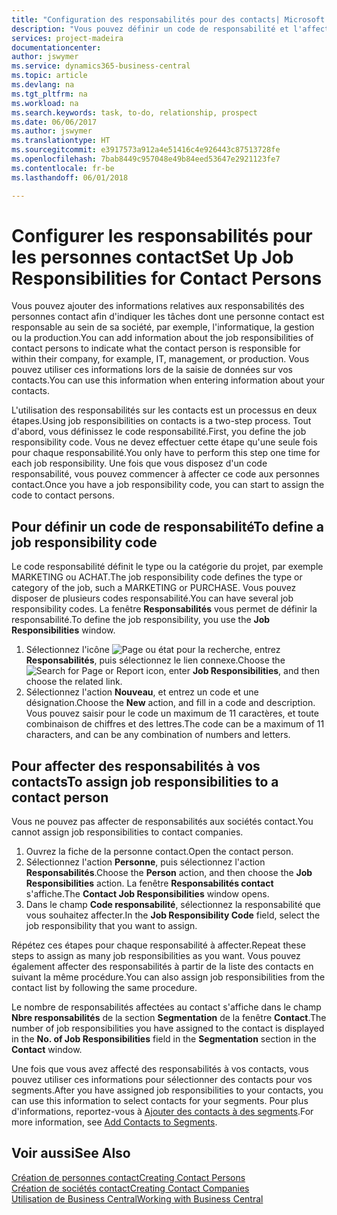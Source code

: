 ```yaml
---
title: "Configuration des responsabilités pour des contacts| Microsoft Docs"
description: "Vous pouvez définir un code de responsabilité et l'affecter à un contact pour indiquer les tâches dont votre contact est en charge dans sa société, par exemple, l'informatique ou la production."
services: project-madeira
documentationcenter: 
author: jswymer
ms.service: dynamics365-business-central
ms.topic: article
ms.devlang: na
ms.tgt_pltfrm: na
ms.workload: na
ms.search.keywords: task, to-do, relationship, prospect
ms.date: 06/06/2017
ms.author: jswymer
ms.translationtype: HT
ms.sourcegitcommit: e3917573a912a4e51416c4e926443c87513728fe
ms.openlocfilehash: 7bab8449c957048e49b84eed53647e2921123fe7
ms.contentlocale: fr-be
ms.lasthandoff: 06/01/2018

---
```

# <a name="set-up-job-responsibilities-for-contact-persons"></a><span data-ttu-id="d30da-103">Configurer les responsabilités pour les personnes contact</span><span class="sxs-lookup"><span data-stu-id="d30da-103">Set Up Job Responsibilities for Contact Persons</span></span>
<span data-ttu-id="d30da-104">Vous pouvez ajouter des informations relatives aux responsabilités des personnes contact afin d'indiquer les tâches dont une personne contact est responsable au sein de sa société, par exemple, l'informatique, la gestion ou la production.</span><span class="sxs-lookup"><span data-stu-id="d30da-104">You can add information about the job responsibilities of contact persons to indicate what the contact person is responsible for within their company, for example, IT, management, or production.</span></span> <span data-ttu-id="d30da-105">Vous pouvez utiliser ces informations lors de la saisie de données sur vos contacts.</span><span class="sxs-lookup"><span data-stu-id="d30da-105">You can use this information when entering information about your contacts.</span></span>

<span data-ttu-id="d30da-106">L'utilisation des responsabilités sur les contacts est un processus en deux étapes.</span><span class="sxs-lookup"><span data-stu-id="d30da-106">Using job responsibilities on contacts is a two-step process.</span></span> <span data-ttu-id="d30da-107">Tout d'abord, vous définissez le code responsabilité.</span><span class="sxs-lookup"><span data-stu-id="d30da-107">First, you define the job responsibility code.</span></span> <span data-ttu-id="d30da-108">Vous ne devez effectuer cette étape qu'une seule fois pour chaque responsabilité.</span><span class="sxs-lookup"><span data-stu-id="d30da-108">You only have to perform this step one time for each job responsibility.</span></span> <span data-ttu-id="d30da-109">Une fois que vous disposez d'un code responsabilité, vous pouvez commencer à affecter ce code aux personnes contact.</span><span class="sxs-lookup"><span data-stu-id="d30da-109">Once you have a job responsibility code, you can start to assign the code to contact persons.</span></span>

## <a name="to-define-a-job-responsibility-code"></a><span data-ttu-id="d30da-110">Pour définir un code de responsabilité</span><span class="sxs-lookup"><span data-stu-id="d30da-110">To define a job responsibility code</span></span>
<span data-ttu-id="d30da-111">Le code responsabilité définit le type ou la catégorie du projet, par exemple MARKETING ou ACHAT.</span><span class="sxs-lookup"><span data-stu-id="d30da-111">The job responsibility code defines the type or category of the job, such a MARKETING or PURCHASE.</span></span> <span data-ttu-id="d30da-112">Vous pouvez disposer de plusieurs codes responsabilité.</span><span class="sxs-lookup"><span data-stu-id="d30da-112">You can have several job responsibility codes.</span></span> <span data-ttu-id="d30da-113">La fenêtre **Responsabilités** vous permet de définir la responsabilité.</span><span class="sxs-lookup"><span data-stu-id="d30da-113">To define the job responsibility, you use the **Job Responsibilities** window.</span></span>

1. <span data-ttu-id="d30da-114">Sélectionnez l'icône ![Page ou état pour la recherche](media/ui-search/search_small.png "Page ou état pour la recherche"), entrez **Responsabilités**, puis sélectionnez le lien connexe.</span><span class="sxs-lookup"><span data-stu-id="d30da-114">Choose the ![Search for Page or Report](media/ui-search/search_small.png "Search for Page or Report icon") icon, enter **Job Responsibilities**, and then choose the related link.</span></span>
2. <span data-ttu-id="d30da-115">Sélectionnez l'action **Nouveau**, et entrez un code et une désignation.</span><span class="sxs-lookup"><span data-stu-id="d30da-115">Choose the **New** action, and fill in a code and description.</span></span> <span data-ttu-id="d30da-116">Vous pouvez saisir pour le code un maximum de 11 caractères, et toute combinaison de chiffres et des lettres.</span><span class="sxs-lookup"><span data-stu-id="d30da-116">The code can be a maximum of 11 characters, and can be any combination of numbers and letters.</span></span>

## <a name="to-assign-job-responsibilities-to-a-contact-person"></a><span data-ttu-id="d30da-117">Pour affecter des responsabilités à vos contacts</span><span class="sxs-lookup"><span data-stu-id="d30da-117">To assign job responsibilities to a contact person</span></span>
<span data-ttu-id="d30da-118">Vous ne pouvez pas affecter de responsabilités aux sociétés contact.</span><span class="sxs-lookup"><span data-stu-id="d30da-118">You cannot assign job responsibilities to contact companies.</span></span>

1. <span data-ttu-id="d30da-119">Ouvrez la fiche de la personne contact.</span><span class="sxs-lookup"><span data-stu-id="d30da-119">Open the contact person.</span></span>
2. <span data-ttu-id="d30da-120">Sélectionnez l'action **Personne**, puis sélectionnez l'action **Responsabilités**.</span><span class="sxs-lookup"><span data-stu-id="d30da-120">Choose the **Person** action, and then choose the **Job Responsibilities** action.</span></span> <span data-ttu-id="d30da-121">La fenêtre **Responsabilités contact** s'affiche.</span><span class="sxs-lookup"><span data-stu-id="d30da-121">The **Contact Job Responsibilities** window opens.</span></span>
3. <span data-ttu-id="d30da-122">Dans le champ **Code responsabilité**, sélectionnez la responsabilité que vous souhaitez affecter.</span><span class="sxs-lookup"><span data-stu-id="d30da-122">In the **Job Responsibility Code** field, select the job responsibility that you want to assign.</span></span>

<span data-ttu-id="d30da-123">Répétez ces étapes pour chaque responsabilité à affecter.</span><span class="sxs-lookup"><span data-stu-id="d30da-123">Repeat these steps to assign as many job responsibilities as you want.</span></span> <span data-ttu-id="d30da-124">Vous pouvez également affecter des responsabilités à partir de la liste des contacts en suivant la même procédure.</span><span class="sxs-lookup"><span data-stu-id="d30da-124">You can also assign job responsibilities from the contact list by following the same procedure.</span></span>

<span data-ttu-id="d30da-125">Le nombre de responsabilités affectées au contact s'affiche dans le champ **Nbre responsabilités** de la section **Segmentation** de la fenêtre **Contact**.</span><span class="sxs-lookup"><span data-stu-id="d30da-125">The number of job responsibilities you have assigned to the contact is displayed in the **No. of Job Responsibilities** field in the **Segmentation** section in the **Contact** window.</span></span>

<span data-ttu-id="d30da-126">Une fois que vous avez affecté des responsabilités à vos contacts, vous pouvez utiliser ces informations pour sélectionner des contacts pour vos segments.</span><span class="sxs-lookup"><span data-stu-id="d30da-126">After you have assigned job responsibilities to your contacts, you can use this information to select contacts for your segments.</span></span> <span data-ttu-id="d30da-127">Pour plus d'informations, reportez-vous à [Ajouter des contacts à des segments](marketing-add-contact-segment.md).</span><span class="sxs-lookup"><span data-stu-id="d30da-127">For more information, see [Add Contacts to Segments](marketing-add-contact-segment.md).</span></span>

## <a name="see-also"></a><span data-ttu-id="d30da-128">Voir aussi</span><span class="sxs-lookup"><span data-stu-id="d30da-128">See Also</span></span>
[<span data-ttu-id="d30da-129">Création de personnes contact</span><span class="sxs-lookup"><span data-stu-id="d30da-129">Creating Contact Persons</span></span>](marketing-create-contact-persons.md)  
[<span data-ttu-id="d30da-130">Création de sociétés contact</span><span class="sxs-lookup"><span data-stu-id="d30da-130">Creating Contact Companies</span></span>](marketing-create-contact-companies.md)  
[<span data-ttu-id="d30da-131">Utilisation de Business Central</span><span class="sxs-lookup"><span data-stu-id="d30da-131">Working with Business Central</span></span>](ui-work-product.md)

